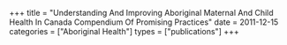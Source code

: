 +++
title = "Understanding And Improving Aboriginal Maternal And Child Health In Canada Compendium Of Promising Practices"
date = 2011-12-15
categories = ["Aboriginal Health"]
types = ["publications"]
+++
